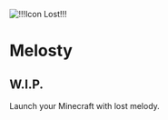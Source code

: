 ![!!!Icon Lost!!!](main/Melosty-icon.png)
# Melosty
## W.I.P.
Launch your Minecraft with lost melody.

